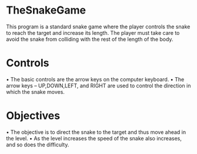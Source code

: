 # TheSnakeGame
This program is a standard snake game where the player controls the snake to reach the target and increase its length. The player must take care to avoid the snake from colliding with the rest of the length of the body.
	
# Controls
•	The basic controls are the arrow keys on the computer keyboard.
•	The arrow keys – UP,DOWN,LEFT, and RIGHT are used to control the direction in which the snake moves.
	
# Objectives
•	The objective is to direct the snake to the target and thus move ahead in the level.
•	As  the level increases the speed of the snake also increases, and so does the difficulty.
 
